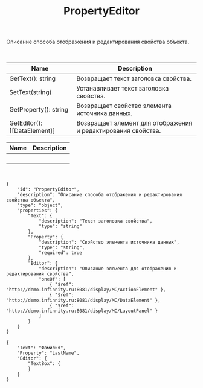 ﻿---
layout: default
title: PropertyEditor
position: 
categories: 
tags: 
---

Описание способа отображения и редактирования свойства объекта.

 

|Name|Description|
|----|-----------|
|GetText(): string|Возвращает текст заголовка свойства.|
|SetText(string)|Устанавливает текст заголовка свойства.|
|GetProperty(): string|Возвращает свойство элемента источника данных.|
|GetEditor(): [[DataElement]]|Возвращает элемент для отображения и редактирования свойства.|

|Name|Description|
|----|-----------|
| | |

    

```
{
	"id": "PropertyEditor",
	"description": "Описание способа отображения и редактирования свойства объекта",
	"type": "object",
	"properties": {
		"Text": {
			"description": "Текст заголовка свойства",
			"type": "string"
		},
		"Property": {
			"description": "Свойство элемента источника данных",
			"type": "string",
			"required": true
		},
		"Editor": {
			"description": "Описание элемента для отображения и редактирования свойства",
			"oneOf": [
				{ "$ref": "http://demo.infinnity.ru:8081/display/MC/ActionElement" },
				{ "$ref": "http://demo.infinnity.ru:8081/display/MC/DataElement" },
				{ "$ref": "http://demo.infinnity.ru:8081/display/MC/LayoutPanel" }
			]
		}
	}
}
```

```
{
	"Text": "Фамилия",
	"Property": "LastName",
	"Editor": {
		"TextBox": {
		}
	}
}
```

 

 

